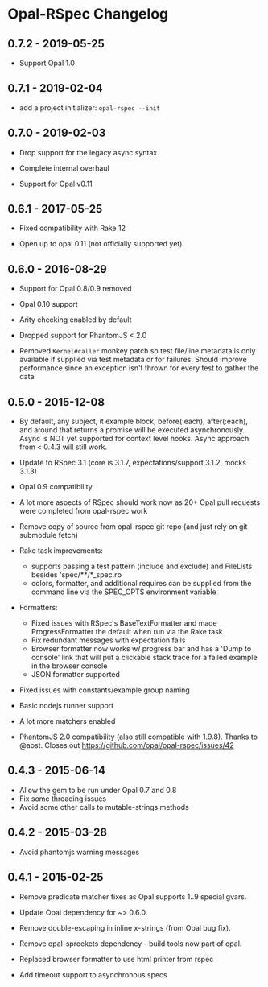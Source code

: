# Opal-RSpec Changelog

## 0.7.2 - 2019-05-25

- Support Opal 1.0


## 0.7.1 - 2019-02-04

- add a project initializer: `opal-rspec --init`


## 0.7.0 - 2019-02-03

- Drop support for the legacy async syntax

- Complete internal overhaul

- Support for Opal v0.11


## 0.6.1 - 2017-05-25

- Fixed compatibility with Rake 12

- Open up to opal 0.11 (not officially supported yet)


## 0.6.0 - 2016-08-29

- Support for Opal 0.8/0.9 removed

- Opal 0.10 support

- Arity checking enabled by default

- Dropped support for PhantomJS < 2.0

- Removed `Kernel#caller` monkey patch so test file/line metadata is only available if supplied via test metadata or for failures. Should improve performance since an exception isn't thrown for every test to gather the data


## 0.5.0 - 2015-12-08

- By default, any subject, it example block, before(:each), after(:each), and around that returns a promise will be executed asynchronously. Async is NOT yet supported for context level hooks. Async approach from < 0.4.3 will still work.

- Update to RSpec 3.1 (core is 3.1.7, expectations/support 3.1.2, mocks 3.1.3)

- Opal 0.9 compatibility

- A lot more aspects of RSpec should work now as 20+ Opal pull requests were completed from opal-rspec work

- Remove copy of source from opal-rspec git repo (and just rely on git submodule fetch)

- Rake task improvements:
  - supports passing a test pattern (include and exclude) and FileLists besides 'spec/**/*_spec.rb
  - colors, formatter, and additional requires can be supplied from the command line via the SPEC_OPTS environment variable

- Formatters:
  - Fixed issues with RSpec's BaseTextFormatter and made ProgressFormatter the default when run via the Rake task
  - Fix redundant messages with expectation fails
  - Browser formatter now works w/ progress bar and has a 'Dump to console' link that will put a clickable stack trace for a failed example in the browser console
  - JSON formatter supported

- Fixed issues with constants/example group naming

- Basic nodejs runner support

- A lot more matchers enabled

*  PhantomJS 2.0 compatibility (also still compatible with 1.9.8). Thanks to @aost. Closes out https://github.com/opal/opal-rspec/issues/42


## 0.4.3 - 2015-06-14

- Allow the gem to be run under Opal 0.7 and 0.8
- Fix some threading issues
- Avoid some other calls to mutable-strings methods


## 0.4.2 - 2015-03-28

- Avoid phantomjs warning messages


## 0.4.1 - 2015-02-25

- Remove predicate matcher fixes as Opal supports $1..$9 special gvars.

- Update Opal dependency for ~> 0.6.0.

- Remove double-escaping in inline x-strings (from Opal bug fix).

- Remove opal-sprockets dependency - build tools now part of opal.

- Replaced browser formatter to use html printer from rspec

- Add timeout support to asynchronous specs
